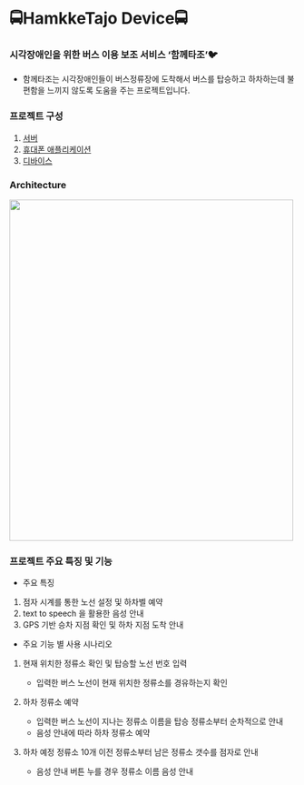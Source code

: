 # :oncoming_bus:HamkkeTajo Device:oncoming_bus:


### 시각장애인을 위한 버스 이용 보조 서비스 ‘함께타조’:bird:
- 함께타조는 시각장애인들이 버스정류장에 도착해서 버스를 탑승하고 하차하는데 불편함을 느끼지 않도록 도움을 주는 프로젝트입니다.


### 프로젝트 구성
1. [서버](https://github.com/yangjae33/tajo_backend)
2. [휴대폰 애플리케이션](https://github.com/seungyeonchoi/tajo_frontend)
3. [디바이스](https://github.com/yyoonsahng/tajo_device/wiki)


### Architecture
<img src="https://user-images.githubusercontent.com/48347010/92088064-59620800-ee07-11ea-8ca7-ba0b4852c31a.png" width="500" height="600"/>


### 프로젝트 주요 특징 및 기능



- 주요 특징

1. 점자 시계를 통한 노선 설정 및 하차벨 예약
2. text to speech 을 활용한 음성 안내
3. GPS 기반 승차 지점 확인 및 하차 지점 도착 안내



- 주요 기능 별 사용 시나리오

1. 현재 위치한 정류소 확인 및 탑승할 노선 번호 입력

    - 입력한 버스 노선이 현재 위치한 정류소를 경유하는지 확인
    
    
2. 하차 정류소 예약

    - 입력한 버스 노선이 지나는 정류소 이름을 탑승 정류소부터 순차적으로 안내
    - 음성 안내에 따라 하차 정류소 예약

3.  하차 예정 정류소 10개 이전 정류소부터 남은 정류소 갯수를 점자로 안내

     - 음성 안내 버튼 누를 경우 정류소 이름 음성 안내

